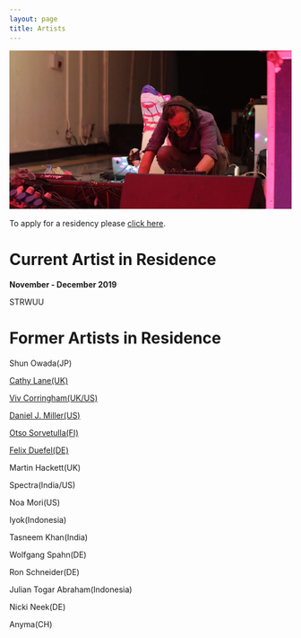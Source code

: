 ```yaml
---
layout: page
title: Artists
---
```


![Ron](/assets/img/ron.jpg)

To apply for a residency please [click here](/residency.html).

# Current Artist in Residence
__November - December 2019__

STRWUU


# Former Artists in Residence

Shun Owada(JP)

[Cathy Lane(UK)](/cathylane.html)

[Viv Corringham(UK/US)](/vivcorringham.html)

[Daniel J. Miller(US)](/danieljmiller.html)

[Otso Sorvetulla(FI)](/otsosorvetulla.html)

[Felix Duefel(DE)](/felixdeufel.html)

Martin Hackett(UK)

Spectra(India/US)

Noa Mori(US)

Iyok(Indonesia)

Tasneem Khan(India)

Wolfgang Spahn(DE)

Ron Schneider(DE)

Julian Togar Abraham(Indonesia)

Nicki Neek(DE)

Anyma(CH)

